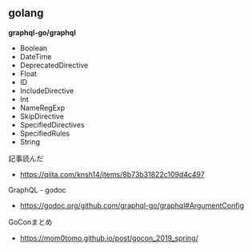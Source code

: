 ## golang

**graphql-go/graphql**  

- Boolean
- DateTime
- DeprecatedDirective
- Float
- ID
- IncludeDirective
- Int
- NameRegExp
- SkipDirective
- SpecifiedDirectives
- SpecifiedRules
- String

記事読んだ  
- https://qiita.com/knsh14/items/8b73b31822c109d4c497

GraphQL - godoc  
- https://godoc.org/github.com/graphql-go/graphql#ArgumentConfig

GoConまとめ  
- https://mom0tomo.github.io/post/gocon_2019_spring/
